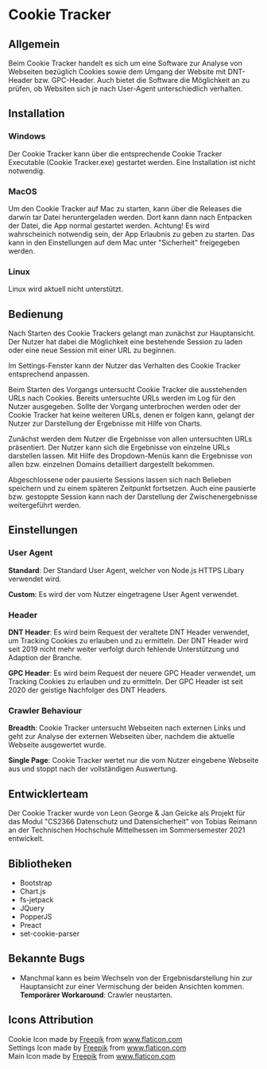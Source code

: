 # Cookie Tracker
## Allgemein
Beim Cookie Tracker handelt es sich um eine Software zur Analyse von Webseiten bezüglich Cookies sowie dem Umgang der Website mit DNT-Header bzw. GPC-Header. Auch bietet die Software die Möglichkeit an zu prüfen, ob Websiten sich je nach User-Agent unterschiedlich verhalten.

## Installation
### Windows
Der Cookie Tracker kann über die entsprechende Cookie Tracker Executable (Cookie Tracker.exe) gestartet werden. Eine Installation ist nicht notwendig.

### MacOS
Um den Cookie Tracker auf Mac zu starten, kann über die Releases die darwin tar Datei heruntergeladen werden. Dort kann dann nach Entpacken der Datei, die App normal gestartet werden.
Achtung! Es wird wahrscheinich notwendig sein, der App Erlaubnis zu geben zu starten. Das kann in den Einstellungen auf dem Mac unter "Sicherheit" freigegeben werden.

### Linux
Linux wird aktuell nicht unterstützt.

## Bedienung
Nach Starten des Cookie Trackers gelangt man zunächst zur Hauptansicht.
Der Nutzer hat dabei die Möglichkeit eine bestehende Session zu laden oder eine neue Session mit einer URL zu beginnen.


Im Settings-Fenster kann der Nutzer das Verhalten des Cookie Tracker entsprechend anpassen.

Beim Starten des Vorgangs untersucht Cookie Tracker die ausstehenden URLs nach Cookies. Bereits untersuchte URLs werden im Log
für den Nutzer ausgegeben. Sollte der Vorgang unterbrochen werden oder der Cookie Tracker hat keine weiteren URLs, denen er folgen kann,
gelangt der Nutzer zur Darstellung der Ergebnisse mit Hilfe von Charts.

Zunächst werden dem Nutzer die Ergebnisse von allen untersuchten URLs präsentiert. Der Nutzer kann sich die Ergebnisse
von einzelne URLs darstellen lassen. Mit Hilfe des Dropdown-Menüs kann die Ergebnisse von allen bzw. einzelnen Domains detailliert
dargestellt bekommen.

Abgeschlossene oder pausierte Sessions lassen sich nach Belieben speichern und zu einem späteren Zeitpunkt fortsetzen. 
Auch eine pausierte bzw. gestoppte Session kann nach der Darstellung der Zwischenergebnisse weitergeführt werden.

## Einstellungen
### User Agent
__Standard__: Der Standard User Agent, welcher von Node.js HTTPS Libary verwendet wird.

__Custom__: Es wird der vom Nutzer eingetragene User Agent verwendet.

    
### Header
__DNT Header__: Es wird beim Request der veraltete DNT Header verwendet, um Tracking Cookies zu erlauben und zu ermitteln.
Der DNT Header wird seit 2019 nicht mehr weiter verfolgt durch fehlende Unterstützung und Adaption der Branche.

__GPC Header__: Es wird beim Request der neuere GPC Header verwendet, um Tracking Cookies zu erlauben und zu ermitteln.
Der GPC Header ist seit 2020 der geistige Nachfolger des DNT Headers.

### Crawler Behaviour
__Breadth__: Cookie Tracker untersucht Webseiten nach externen Links und geht zur Analyse der externen Webseiten über,
nachdem die aktuelle Webseite ausgewertet wurde.

__Single Page__: Cookie Tracker wertet nur die vom Nutzer eingebene Webseite aus und stoppt nach der vollständigen Auswertung.
## Entwicklerteam
Der Cookie Tracker wurde von Leon George & Jan Geicke als Projekt für das Modul "CS2366 Datenschutz und Datensicherheit" von Tobias Reimann an der Technischen Hochschule Mittelhessen im Sommersemester 2021 entwickelt.

## Bibliotheken
- Bootstrap
- Chart.js
- fs-jetpack
- JQuery
- PopperJS
- Preact
- set-cookie-parser



## Bekannte Bugs
- Manchmal kann es beim Wechseln von der Ergebnisdarstellung hin zur Hauptansicht zur einer Vermischung der beiden Ansichten kommen.
__Temporärer Workaround__: Crawler neustarten. 

## Icons Attribution
<div>Cookie Icon made by <a href="https://www.freepik.com" title="Freepik">Freepik</a> from <a href="https://www.flaticon.com/" title="Flaticon">www.flaticon.com</a></div>

<div>Settings Icon made by <a href="https://www.freepik.com" title="Freepik">Freepik</a> from <a href="https://www.flaticon.com/" title="Flaticon">www.flaticon.com</a></div>

<div>Main Icon made by <a href="https://www.freepik.com" title="Freepik">Freepik</a> from <a href="https://www.flaticon.com/" title="Flaticon">www.flaticon.com</a></div>
